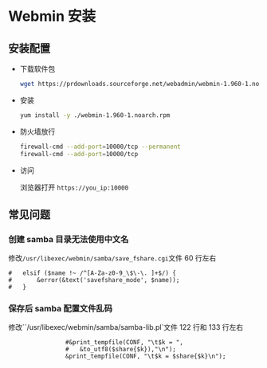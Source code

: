 # Webmin 安装

## 安装配置

- 下载软件包

  ```bash
  wget https://prdownloads.sourceforge.net/webadmin/webmin-1.960-1.noarch.rpm
  ```

- 安装

  ```bash
  yum install -y ./webmin-1.960-1.noarch.rpm
  ```

- 防火墙放行

  ```bash
  firewall-cmd --add-port=10000/tcp --permanent
  firewall-cmd --add-port=10000/tcp
  ```

- 访问

  浏览器打开 `https://you_ip:10000`

## 常见问题

### 创建 samba 目录无法使用中文名

修改`/usr/libexec/webmin/samba/save_fshare.cgi`文件 60 行左右

```properties
#	elsif ($name !~ /^[A-Za-z0-9_\$\-\. ]+$/) {
#		&error(&text('savefshare_mode', $name));
#	}
```

### 保存后 samba 配置文件乱码

修改``/usr/libexec/webmin/samba/samba-lib.pl`文件 122 行和 133 行左右

```properties
				#&print_tempfile(CONF, "\t$k = ",
				#	&to_utf8($share{$k}),"\n");
				&print_tempfile(CONF, "\t$k = $share{$k}\n");
```
